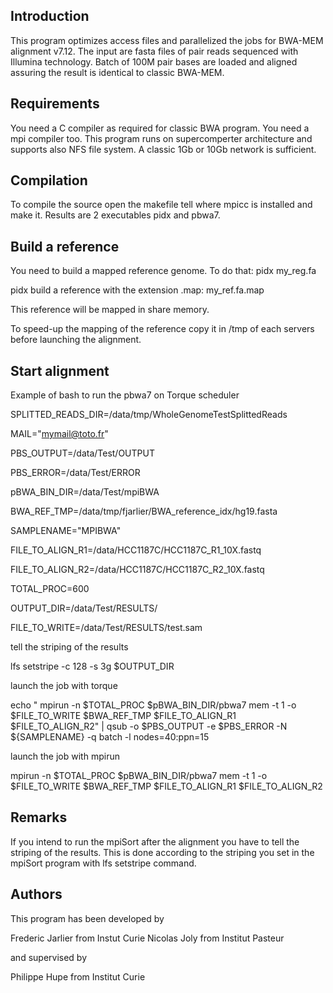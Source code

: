 Introduction
------------

This program optimizes access files and parallelized the jobs for BWA-MEM alignment v7.12.
The input are fasta files of pair reads sequenced with Illumina technology. 
Batch of 100M pair bases are loaded and aligned assuring the result is identical to classic BWA-MEM. 


Requirements
------------

You need a C compiler as required for classic BWA program.
You need a mpi compiler too. This program runs on supercomperter architecture and supports also NFS file system. 
A classic 1Gb or 10Gb network is sufficient.

Compilation 
-----------

To compile the source open the makefile tell where mpicc is installed and make it.
Results are 2 executables pidx and pbwa7.

Build a reference
-----------------

You need to build a mapped reference genome. 
To do that: pidx my_reg.fa 

pidx build a reference with the extension .map: my_ref.fa.map 

This reference will be mapped in share memory.

To speed-up the mapping of the reference copy it in /tmp of each servers before launching the alignment. 

Start alignment
---------------

Example of bash to run the pbwa7 on Torque scheduler

SPLITTED_READS_DIR=/data/tmp/WholeGenomeTestSplittedReads

MAIL="mymail@toto.fr"

PBS_OUTPUT=/data/Test/OUTPUT

PBS_ERROR=/data/Test/ERROR

pBWA_BIN_DIR=/data/Test/mpiBWA

BWA_REF_TMP=/data/tmp/fjarlier/BWA_reference_idx/hg19.fasta

SAMPLENAME="MPIBWA"

FILE_TO_ALIGN_R1=/data/HCC1187C/HCC1187C_R1_10X.fastq

FILE_TO_ALIGN_R2=/data/HCC1187C/HCC1187C_R2_10X.fastq

TOTAL_PROC=600

OUTPUT_DIR=/data/Test/RESULTS/

FILE_TO_WRITE=/data/Test/RESULTS/test.sam

tell the striping of the results

lfs setstripe -c 128 -s 3g $OUTPUT_DIR 

launch the job with torque

echo " mpirun -n $TOTAL_PROC $pBWA_BIN_DIR/pbwa7 mem -t 1 -o $FILE_TO_WRITE $BWA_REF_TMP $FILE_TO_ALIGN_R1 $FILE_TO_ALIGN_R2" | qsub -o $PBS_OUTPUT -e $PBS_ERROR -N ${SAMPLENAME} -q batch  -l nodes=40:ppn=15

launch the job with mpirun

mpirun -n $TOTAL_PROC $pBWA_BIN_DIR/pbwa7 mem -t 1 -o $FILE_TO_WRITE $BWA_REF_TMP $FILE_TO_ALIGN_R1 $FILE_TO_ALIGN_R2

Remarks
-------

If you intend to run the mpiSort after the alignment you have to tell the striping of the results. 
This is done according to the striping you set in the mpiSort program with lfs setstripe command. 

Authors
-------

This program has been developed by 

Frederic Jarlier from Instut Curie
Nicolas Joly from Institut Pasteur

and supervised by

Philippe Hupe from Institut Curie
